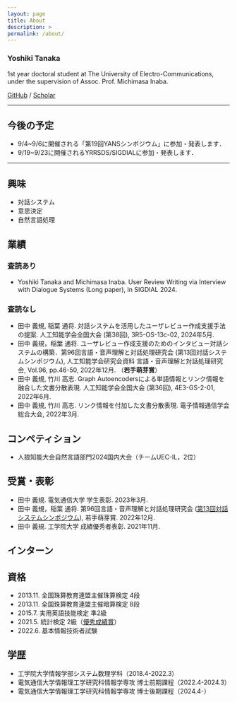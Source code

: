 ```yaml
---
layout: page
title: About
description: >
permalink: /about/
---
```


### Yoshiki Tanaka

1st year doctoral student at The University of Electro-Communications, under the supervision of Assoc. Prof. Michimasa Inaba.

[GitHub](https://github.com/yoshi-chanaka) / [Scholar](https://scholar.google.co.jp/citations?view_op=list_works&hl=ja&user=QkKVktkAAAAJ)

---
## 今後の予定
- 9/4~9/6に開催される「第19回YANSシンポジウム」に参加・発表します．
- 9/19~9/23に開催されるYRRSDS/SIGDIALに参加・発表します．

---
## 興味
* 対話システム
* 意思決定
* 自然言語処理

## 業績

### 査読あり
* Yoshiki Tanaka and Michimasa Inaba. User Review Writing via Interview with Dialogue Systems (Long paper), In SIGDIAL 2024.

### 査読なし
* 田中 義規, 稲葉 通将. 対話システムを活用したユーザレビュー作成支援手法の提案. 人工知能学会全国大会 (第38回), 3R5-OS-13c-02, 2024年5月.
* 田中 義規，稲葉 通将. ユーザレビュー作成支援のためのインタビュー対話システムの構築．第96回言語・音声理解と対話処理研究会 (第13回対話システムシンポジウム), 人工知能学会研究会資料 言語・音声理解と対話処理研究会, Vol.96, pp.46-50, 2022年12月. （**若手萌芽賞**）
* 田中 義規, 竹川 高志. Graph Autoencodersによる単語情報とリンク情報を融合した文書分散表現. 人工知能学会全国大会 (第36回), 4E3-GS-2-01, 2022年6月.
* 田中 義規, 竹川 高志. リンク情報を付加した文書分散表現. 電子情報通信学会総合大会, 2022年3月.

## コンペティション
* 人狼知能大会自然言語部門2024国内大会（チームUEC-IL，2位）

## 受賞・表彰
* 田中 義規. 電気通信大学 学生表彰. 2023年3月.
* 田中 義規，稲葉 通将. 第96回言語・音声理解と対話処理研究会 ([第13回対話システムシンポジウム](https://jsai-slud.github.io/sig-slud/archive/award.html)), 若手萌芽賞. 2022年12月.
* 田中 義規. 工学院大学 成績優秀者表彰. 2021年11月.



## インターン

## 資格
* 2013.11. 全国珠算教育連盟主催珠算検定 4段
* 2013.11. 全国珠算教育連盟主催暗算検定 8段
* 2015.7. 実用英語技能検定 準2級
* 2021.5. 統計検定 2級（[優秀成績賞](https://static.toukei-kentei.jp/wp-content/uploads/20220819031327/cbt_exc2021_grade2-20220819031327-20220819031327.pdf)）
* 2022.6. 基本情報技術者試験

## 学歴
* 工学院大学情報学部システム数理学科（2018.4-2022.3）
* 電気通信大学情報理工学研究科情報学専攻 博士前期課程（2022.4-2024.3）
* 電気通信大学情報理工学研究科情報学専攻 博士後期課程（2024.4-）
